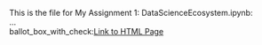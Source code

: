 This is the file for My Assignment 1: DataScienceEcosystem.ipynb:
<br>...<br>
ballot_box_with_check:[Link to HTML Page](https://karan-k-shah.github.io/Assignment/DataScienceEcosystem.html)

